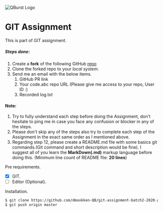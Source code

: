 ![QBurst Logo](https://media.glassdoor.com/sql/503832/qburst-squarelogo.png)
# GIT Assignment
This is part of GIT assignment. 
##### Steps done:
1. Create a **fork** of the following GitHub [repo](https://github.com/nithinputhenveettil/git-assignment-batch2-2020)
1. Clone the forked repo to your *local system*.
1. Send me an email with the below items.
	1. GitHub PR link
	1. Your code.abc repo URL (Please give me access to your repo, User ID :)
	1. Recorded log.txt

#### Note:
1. Try to fully understand each step before doing the Assignment, don't hesitate to ping me in case you face any confusion or blocker in any of the steps.
1. Please don't skip any of the steps also try to complete each step of the Assignment in the exact same order as I mentioned above. 
1. Regarding step 12, please create a README.md file with some basics git commands.(Git command and short description would be fine). I suggest all of you learn the **MarkDown(.md)** markup language before doing this. (Minimum line count of README file: **20 lines**)


Pre requirements.

- [x] GIT.
- [ ] Editor (Optional).

Installation.
```sh
$ git clone https://github.com/dmookken-QB/git-assignment-batch2-2020.git
$ git push origin master
```
